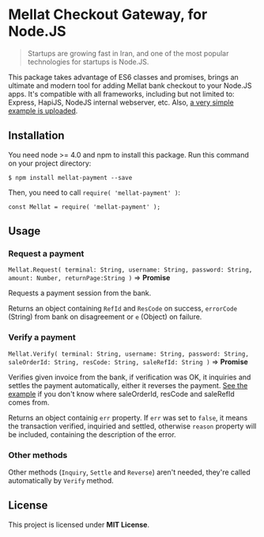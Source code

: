 # Mellat Checkout Gateway, for Node.JS
> Startups are growing fast in Iran, and one of the most popular technologies for startups is Node.JS.

This package takes advantage of ES6 classes and promises, brings an ultimate and modern tool for adding Mellat bank checkout to your Node.JS apps. It's compatible with all frameworks, including but not limited to: Express, HapiJS, NodeJS internal webserver, etc.
Also, [a very simple example is uploaded](https://github.com/EhsaanF/mellat-payment-example).

## Installation
You need node >= 4.0 and npm to install this package. Run this command on your project directory:

`$ npm install mellat-payment --save`

Then, you need to call `require( 'mellat-payment' )`:

`const Mellat = require( 'mellat-payment' );`

## Usage
### Request a payment
`Mellat.Request( terminal: String, username: String, password: String, amount: Number, returnPage:String )` ⇒ **Promise**

Requests a payment session from the bank.

Returns an object containing `RefId` and `ResCode` on success, `errorCode` (String) from bank on disagreement or `e` (Object) on failure.

### Verify a payment
`Mellat.Verify( terminal: String, username: String, password: String, saleOrderId: String, resCode: String, saleRefId: String )` ⇒ **Promise**

Verifies given invoice from the bank, if verification was OK, it inquiries and settles the payment automatically, either it reverses the payment.
[See the example](https://github.com/EhsaanF/mellat-payment-example) if you don't know where saleOrderId, resCode and saleRefId comes from.

Returns an object containig `err` property. If `err` was set to `false`, it means the transaction verified, inquiried and settled, otherwise `reason` property will be included, containing the description of the error.

### Other methods
Other methods (`Inquiry`, `Settle` and `Reverse`) aren't needed, they're called automatically by `Verify` method.

## License
This project is licensed under **MIT License**.
